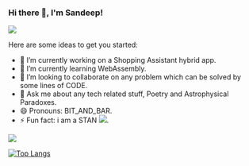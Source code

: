 ### Hi there 👋, I'm Sandeep!

<a href = "https://www.linkedin.com/in/sandeep-sharma-b39259124/" target = "_blank"><img src = "https://img.shields.io/badge/LinkedIn-0077B5?style=for-the-badge&logo=linkedin&logoColor=white" /></a>


Here are some ideas to get you started:

- 🔭 I’m currently working on a Shopping Assistant hybrid app.
- 🌱 I’m currently learning WebAssembly.
- 👯 I’m looking to collaborate on any problem which can be solved by some lines of CODE.
- 💬 Ask me about any tech related stuff, Poetry and Astrophysical Paradoxes.
- 😄 Pronouns: BIT_AND_BAR.
- ⚡ Fun fact: i am a STAN <a href = "https://www.youtube.com/channel/UCu3VoG0Q1S3nBQcgb2PAaBA" target = "_blank"><img src = "https://img.shields.io/badge/YouTube-FF0000?style=for-the-badge&logo=youtube&logoColor=white" /></a>.

<img src = "https://github-readme-stats.vercel.app/api?username=sandyboypraper&&show_icons=true&title_color=ffffff&icon_color=bb2acf&text_color=daf7dc&bg_color=151515&hide=stars" />

[![Top Langs](https://github-readme-stats.vercel.app/api/top-langs/?username=anuraghazra&&show_icons=true&title_color=ffffff&icon_color=bb2acf&text_color=daf7dc&bg_color=151515)](https://github.com/anuraghazra/github-readme-stats)
